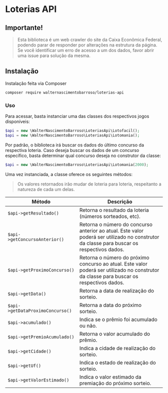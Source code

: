 # Loterias API

## Importante!
> Esta biblioteca é um web crawler do site da Caixa Econômica Federal, podendo parar de responder por alterações na estrutura da página. Se você identificar um erro de acesso a um dos dados, favor abrir uma issue para solução da mesma.

## Instalação
Instalação feita via Composer
```bash
composer require walternascimentobarroso/loterias-api
```

### Uso
Para acessar, basta instanciar uma das classes dos respectivos jogos disponíveis:

```php
$api = new \WalterNascimentoBarroso\LoteriasApi\Lotofacil();
$api = new \WalterNascimentoBarroso\LoteriasApi\Lotomania();
```

Por padrão, o biblioteca irá buscar os dados do último concurso da respectiva loteria. Caso deseja buscar os dados de um concurso específico, basta determinar qual concurso deseja no construtor da classe:

```php
$api = new \WalterNascimentoBarroso\LoteriasApi\Lotomania(2000);
```

Uma vez instanciada, a classe oferece os seguintes métodos:

> Os valores retornados irão mudar de loteria para loteria, respeitanto a natureza de cada um delas.

| Método | Descrição |
| ------ | ------ |
| ```$api->getResultado() ``` | Retorna o resultado da loteria (números sorteados, etc). |
| ```$api->getConcursoAnterior() ``` | Retorna o número do concurso anterior ao atual. Este valor poderá ser utilizado no construtor da classe para buscar os respectivos dados. |
| ```$api->getProximoConcurso() ``` | Retorna o número do próximo concurso ao atual. Este valor poderá ser utilizado no construtor da classe para buscar os respectivos dados. |
| ```$api->getData() ``` | Retorna a data de realização do sorteio. |
| ```$api->getDataProximoConcurso() ``` | Retorna a data do próximo sorteio. |
| ```$api->acumulado() ``` | Indica se o prêmio foi acumulado ou não. |
| ```$api->getPremioAcumulado() ``` | Retorna o valor acumulado do prêmio. |
| ```$api->getCidade() ``` | Indica a cidade de realização do sorteio. |
| ```$api->getUf() ``` | Indica o estado de realização do sorteio. |
| ```$api->getValorEstimado() ``` | Indica o valor estimado da premiação do próximo sorteio. |